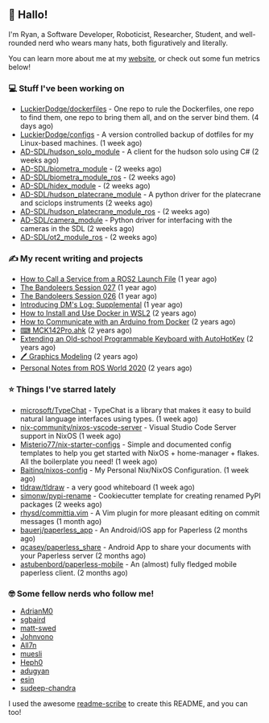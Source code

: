 ## 👋 Hallo!

I'm Ryan, a Software Developer, Roboticist, Researcher, Student, and well-rounded nerd who wears many hats, both figuratively and literally.

You can learn more about me at my [website](https://ryandlewis.dev), or check out some fun metrics below!

### 💻 Stuff I've been working on

- [LuckierDodge/dockerfiles](https://github.com/LuckierDodge/dockerfiles) - One repo to rule the Dockerfiles, one repo to find them, one repo to bring them all, and on the server bind them. (4 days ago)
- [LuckierDodge/configs](https://github.com/LuckierDodge/configs) - A version controlled backup of dotfiles for my Linux-based machines. (1 week ago)
- [AD-SDL/hudson_solo_module](https://github.com/AD-SDL/hudson_solo_module) - A client for the hudson solo using C# (2 weeks ago)
- [AD-SDL/biometra_module](https://github.com/AD-SDL/biometra_module) -  (2 weeks ago)
- [AD-SDL/biometra_module_ros](https://github.com/AD-SDL/biometra_module_ros) -  (2 weeks ago)
- [AD-SDL/hidex_module](https://github.com/AD-SDL/hidex_module) -  (2 weeks ago)
- [AD-SDL/hudson_platecrane_module](https://github.com/AD-SDL/hudson_platecrane_module) - A python driver for the platecrane and sciclops instruments (2 weeks ago)
- [AD-SDL/hudson_platecrane_module_ros](https://github.com/AD-SDL/hudson_platecrane_module_ros) -  (2 weeks ago)
- [AD-SDL/camera_module](https://github.com/AD-SDL/camera_module) - Python driver for interfacing with the cameras in the SDL (2 weeks ago)
- [AD-SDL/ot2_module_ros](https://github.com/AD-SDL/ot2_module_ros) -  (2 weeks ago)

### ✍ My recent writing and projects

- [How to Call a Service from a ROS2 Launch File](https://ryandlewis.dev/posts/callserviceinros2launch/) (1 year ago)
- [The Bandoleers Session 027](https://ryandlewis.dev/posts/ttrpg/thebandoleers027/) (1 year ago)
- [The Bandoleers Session 026](https://ryandlewis.dev/posts/ttrpg/thebandoleers026/) (1 year ago)
- [Introducing DM&#39;s Log: Supplemental](https://ryandlewis.dev/posts/ttrpg/introducingdmslog/) (1 year ago)
- [How to Install and Use Docker in WSL2](https://ryandlewis.dev/posts/howtowsldocker/) (2 years ago)
- [How to Communicate with an Arduino from Docker](https://ryandlewis.dev/posts/howtoarduinodocker/) (2 years ago)
- [⌨ MCK142Pro.ahk](https://ryandlewis.dev/projects/mck142pro/) (2 years ago)
- [Extending an Old-school Programmable Keyboard with AutoHotKey](https://ryandlewis.dev/posts/mck142pro/) (2 years ago)
- [🖊 Graphics Modeling](https://ryandlewis.dev/projects/graphics/) (2 years ago)
- [Personal Notes from ROS World 2020](https://ryandlewis.dev/posts/rosworld2020/) (2 years ago)

### ⭐ Things I've starred lately

- [microsoft/TypeChat](https://github.com/microsoft/TypeChat) - TypeChat is a library that makes it easy to build natural language interfaces using types. (1 week ago)
- [nix-community/nixos-vscode-server](https://github.com/nix-community/nixos-vscode-server) - Visual Studio Code Server support in NixOS (1 week ago)
- [Misterio77/nix-starter-configs](https://github.com/Misterio77/nix-starter-configs) - Simple and documented config templates to help you get started with NixOS &#43; home-manager &#43; flakes. All the boilerplate you need! (1 week ago)
- [Baitinq/nixos-config](https://github.com/Baitinq/nixos-config) - My Personal Nix/NixOS Configuration. (1 week ago)
- [tldraw/tldraw](https://github.com/tldraw/tldraw) - a very good whiteboard (1 week ago)
- [simonw/pypi-rename](https://github.com/simonw/pypi-rename) - Cookiecutter template for creating renamed PyPI packages (2 weeks ago)
- [rhysd/committia.vim](https://github.com/rhysd/committia.vim) - A Vim plugin for more pleasant editing on commit messages (1 month ago)
- [bauerj/paperless_app](https://github.com/bauerj/paperless_app) - An Android/iOS app for Paperless (2 months ago)
- [qcasey/paperless_share](https://github.com/qcasey/paperless_share) - Android App to share your documents with your Paperless server (2 months ago)
- [astubenbord/paperless-mobile](https://github.com/astubenbord/paperless-mobile) - An (almost) fully fledged mobile paperless client. (2 months ago)

### 🤓 Some fellow nerds who follow me!

- [AdrianM0](https://github.com/AdrianM0)
- [sgbaird](https://github.com/sgbaird)
- [matt-swed](https://github.com/matt-swed)
- [Johnvono](https://github.com/Johnvono)
- [All7n](https://github.com/All7n)
- [muesli](https://github.com/muesli)
- [Heph0](https://github.com/Heph0)
- [adugyan](https://github.com/adugyan)
- [esin](https://github.com/esin)
- [sudeep-chandra](https://github.com/sudeep-chandra)

I used the awesome [readme-scribe](https://github.com/muesli/readme-scribe) to create this README, and you can too!
